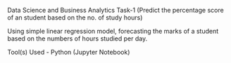 Data Science and Business Analytics Task-1 (Predict the percentage score of an student based on the no. of study hours) 

Using simple linear regression model, forecasting the marks of a student based on the numbers of hours studied per day. 

Tool(s) Used - Python (Jupyter Notebook)
